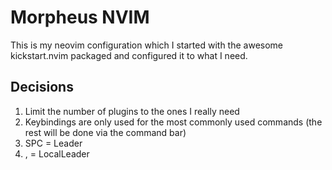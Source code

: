 # Morpheus NVIM

This is my neovim configuration which I started with the awesome kickstart.nvim packaged and configured it to what I need.

## Decisions

1. Limit the number of plugins to the ones I really need
2. Keybindings are only used for the most commonly used commands (the rest will be done via the command bar)
3. SPC = Leader
4. , = LocalLeader 



